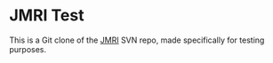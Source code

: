 JMRI Test
=========

This is a Git clone of the [JMRI](http://jmri.org) SVN repo, made specifically for testing purposes.

